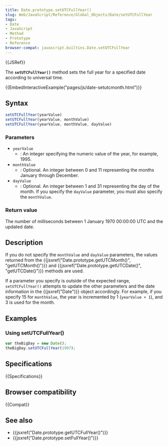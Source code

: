 ```yaml
---
title: Date.prototype.setUTCFullYear()
slug: Web/JavaScript/Reference/Global_Objects/Date/setUTCFullYear
tags:
- Date
- JavaScript
- Method
- Prototype
- Reference
browser-compat: javascript.builtins.Date.setUTCFullYear
---
```

{{JSRef}}

The **`setUTCFullYear()`** method sets the full year for a specified date
according to universal time.

{{EmbedInteractiveExample("pages/js/date-setutcmonth.html")}}

## Syntax

```js
setUTCFullYear(yearValue)
setUTCFullYear(yearValue, monthValue)
setUTCFullYear(yearValue, monthValue, dayValue)
```

### Parameters

*   `yearValue`
    *   : An integer specifying the numeric value of the year, for example, 1995.
*   `monthValue`
    *   : Optional. An integer between 0 and 11 representing the months January
        through December.
*   `dayValue`
    *   : Optional. An integer between 1 and 31 representing the day of the month.
        If you specify the `dayValue` parameter, you must also specify the
        `monthValue`.

### Return value

The number of milliseconds between 1 January 1970 00:00:00 UTC and the updated
date.

## Description

If you do not specify the `monthValue` and `dayValue` parameters, the values
returned from the
{{jsxref("Date.prototype.getUTCMonth()", "getUTCMonth()")}}
and {{jsxref("Date.prototype.getUTCDate()", "getUTCDate()")}}
methods are used.

If a parameter you specify is outside of the expected range, `setUTCFullYear()`
attempts to update the other parameters and the date information in the
{{jsxref("Date")}} object accordingly. For example, if you specify 15 for
`monthValue`, the year is incremented by 1 (`yearValue + 1`), and 3 is used for
the month.

## Examples

### Using setUTCFullYear()

```js
var theBigDay = new Date();
theBigDay.setUTCFullYear(1997);
```

## Specifications

{{Specifications}}

## Browser compatibility

{{Compat}}

## See also

*   {{jsxref("Date.prototype.getUTCFullYear()")}}
*   {{jsxref("Date.prototype.setFullYear()")}}
